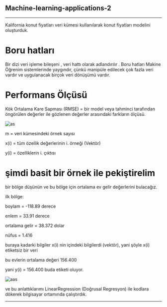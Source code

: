 ## Machine-learning-applications-2
--------

Kalifornia konut fiyatları veri kümesi kullanılarak konut fiyatları modelini oluşturduk.

# Boru hatları

Bir dizi veri işleme bileşeni , veri hattı olarak adlandırılır . Boru hatları
Makine Öğrenim sistemlerinde yaygındır, çünkü manipüle edilecek çok fazla veri vardır ve
uygulanacak birçok veri dönüşümü vardır.

# Performans Ölçüsü

Kök Ortalama Kare Sapması (RMSE) = bir model veya tahminci tarafından öngörülen değerler ile gözlenen değerler arasındaki farkların ölçüsü.

![as](https://user-images.githubusercontent.com/54184905/74971010-6baec280-5430-11ea-9c8a-d5b74770eb59.png)

m = veri kümesindeki örnek sayısı

x(i) = tüm özellik değerlerinin i. örneği (Vektör)

y(i) = özelliklerin i. çıktısı

# şimdi basit bir örnek ile pekiştirelim

bir bölge düşünün ve bu bölge için ortalama ev gelir değerlerini bulacağız.

ilk bölge:

boylam = -118.89 derece

enlem = 33.91 derece

ortalama gelir = 38.372 dolar

nüfus = 1.416

buraya kadarki bilgiler x(i) nin içindeki bilgilerdi (vektör), yani şöyle x(i) etiketsiz bir veri

bu evlerin ortalama değeri 156.400

yani y(i) = 156.400 buda etiketi oluyor.

![aas](https://user-images.githubusercontent.com/54184905/74971731-9f3e1c80-5431-11ea-9f88-6bd21cef2ae2.png)

ve bu anlattıklarımı LinearRegression (Doğrusal Regresyon) ile kodlara dökerek bilgisayar ortamında çalıştırdık.

---------------------------------

